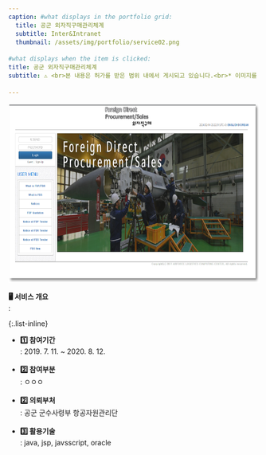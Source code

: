 ```yaml
---
caption: #what displays in the portfolio grid:
  title: 공군 외자직구매관리체계
  subtitle: Inter&Intranet
  thumbnail: /assets/img/portfolio/service02.png
  
#what displays when the item is clicked:
title: 공군 외자직구매관리체계
subtitle: ⚠️ <br>본 내용은 허가를 받은 범위 내에서 게시되고 있습니다.<br>* 이미지를 누르시면 링크로 이동합니다.

---
```



<a href="https://www.aflc.mil.kr:8604/lcint/applications/int05/index.jsp">
<img src="/assets/img/portfolio/service02-1.png" style="width:640px; height:360px;"/>
</a>

<strong>🖥 서비스 개요</strong><br>: 

{:.list-inline} 
- <strong>1️⃣ 참여기간</strong><br>: 2019. 7. 11. ~ 2020. 8. 12.<br><br>
- <strong>2️⃣ 참여부분</strong><br>: ㅇㅇㅇ<br><br>
- <strong>2️⃣ 의뢰부처</strong><br>: 공군 군수사령부 항공자원관리단<br><br>
- <strong>3️⃣ 활용기술</strong><br>: java, jsp, javsscript, oracle<br><br>

